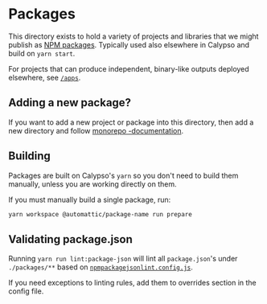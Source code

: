 # Packages

This directory exists to hold a variety of projects and libraries that we might publish as [NPM packages](https://docs.npmjs.com/about-packages-and-modules). Typically used also elsewhere in Calypso and build on `yarn start`.

For projects that can produce independent, binary-like outputs deployed elsewhere, see [`/apps`](../apps).

## Adding a new package?

If you want to add a new project or package into this directory, then add a new directory and follow [monorepo -documentation](../docs/monorepo.md).

## Building

Packages are built on Calypso's `yarn` so you don't need to build them manually, unless you are working directly on them.

If you must manually build a single package, run:

```bash
yarn workspace @automattic/package-name run prepare
```

## Validating package.json

Running `yarn run lint:package-json` will lint all `package.json`'s under `./packages/**` based on [`npmpackagejsonlint.config.js`](../npmpackagejsonlint.config.js).

If you need exceptions to linting rules, add them to overrides section in the config file.
